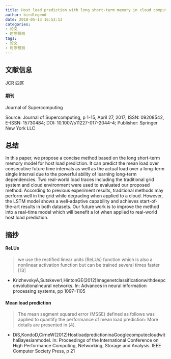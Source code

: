 ```yaml
---
title: Host load prediction with long short-term memory in cloud computing
author: birdlegend
date: 2018-05-13 16:53:13
categories:
- 论文
- 时序预测
tags:
- 论文
- 时序预测
---
```


## 文献信息
JCR 四区

#### 期刊
 Journal of Supercomputing

Source: Journal of Supercomputing, p 1-15, April 27, 2017;  ISSN: 09208542,  E-ISSN: 15730484;  DOI: 10.1007/s11227-017-2044-4; Publisher: Springer New York LLC

## 总结
In this paper, we propose a concise method based on the long short-term memory model for host load prediction. It can predict the mean load over consecutive future time intervals as well as the actual load over a long-term single interval due to the powerful ability of learning long-term dependencies. Two real-world load traces including the traditional grid system and cloud environment were used to evaluated our proposed method. According to previous experiment results, traditional methods may perform well in the grid while degrading when applied to a cloud. However, the LSTM model shows a well-adaptive capability and achieves start-of-the-art results in both datasets. Our future work is to improve the method into a real-time model which will benefit a lot when applied to real-world host load prediction.


## 摘抄

#### ReLUs
> we use the rectified linear units (ReLUs) function which is also a nonlinear activation function but can be trained several times faster [13]


- KrizhevskyA,SutskeverI,HintonGE(2012)Imagenetclassificationwithdeepconvolutionalneural
networks. In: Advances in neural information processing systems, pp 1097–1105

#### Mean load prediction
> The mean segment squared error (MSSE) defined as follows was applied to quantify the performance of mean load prediction:
More details are presented in [4].

- DiS,KondoD,CirneW(2012)HostloadpredictioninaGooglecomputecloudwithaBayesianmodel. In: Proceedings of the International Conference on High Performance Computing, Networking, Storage and Analysis. IEEE Computer Society Press, p 21